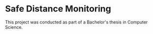 # Safe Distance Monitoring

This project was conducted as part of a Bachelor's thesis in Computer Science.